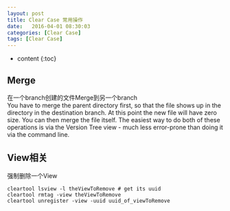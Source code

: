 ```yaml
---
layout: post
title: Clear Case 常用操作
date:   2016-04-01 08:30:03
categories: [Clear Case]
tags: [Clear Case]
---
```


* content
{:toc}

## Merge

在一个branch创建的文件Merge到另一个branch   
You have to merge the parent directory first, so that the file shows up in the directory in the destination branch. At this point the new file will have zero size. You can then merge the file itself. The easiest way to do both of these operations is via the Version Tree view - much less error-prone than doing it via the command line.   

## View相关

强制删除一个View   

	cleartool lsview -l theViewToRemove # get its uuid
	cleartool rmtag -view theViewToRemove
	cleartool unregister -view -uuid uuid_of_viewToRemove